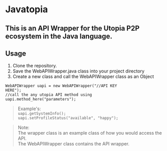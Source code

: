 # Javatopia

## This is an API Wrapper for the Utopia P2P ecosystem in the Java language.

## Usage
1. Clone the repository.
2. Save the WebAPIWrapper.java class into your project directory
3. Create a new class and call the WebAPIWrapper class as an Object
  
<code>WebAPIWrapper uapi = new WebAPIWrapper("//API KEY HERE");</code>  
<code>//call the any utopia API method using uapi.method_here("parameters");</code>

> Example's:  
<code>uapi.getSystemInfo();</code>  
<code>uapi.setProfileStatus("available", "happy");</code>

> Note:  
The wrapper class is an example class of how you would access the API.  
The WebAPIWrapper class contains the API wrapper.
